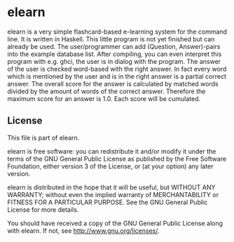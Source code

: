 # elearn 

elearn is a very simple flashcard-based e-learning system for the command line. It is written in Haskell. This little program is not yet finished but can already be used. The user/programmer can add (Question, Answer)-pairs into the example database list. After compiling, you can even interpret this program with e.g. ghci, the user is in dialog with the program. The answer of the user is checked word-based with the right answer. In fact every word which is mentioned by the user and is in the right answer is a partial correct answer. The overall score for the answer is calculated by matched words divided by the amount of words of the correct answer. Therefore the maximum score for an answer is 1.0. Each score will be cumulated.

## License 

This file is part of elearn.

elearn is free software: you can redistribute it and/or modify
it under the terms of the GNU General Public License as published by
the Free Software Foundation, either version 3 of the License, or
(at your option) any later version.

elearn is distributed in the hope that it will be useful,
but WITHOUT ANY WARRANTY; without even the implied warranty of
MERCHANTABILITY or FITNESS FOR A PARTICULAR PURPOSE.  See the
GNU General Public License for more details.

You should have received a copy of the GNU General Public License
along with elearn.  If not, see <http://www.gnu.org/licenses/>.



